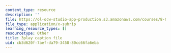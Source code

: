 ```yaml
---
content_type: resource
description: ''
file: https://ol-ocw-studio-app-production.s3.amazonaws.com/courses/8-01sc-classical-mechanics-fall-2016/cb3d620f7aefda79345880cc66fa6eba_ThP6wQkf5ec.srt
file_type: application/x-subrip
learning_resource_types: []
resourcetype: Other
title: 3play caption file
uid: cb3d620f-7aef-da79-3458-80cc66fa6eba
---
```

